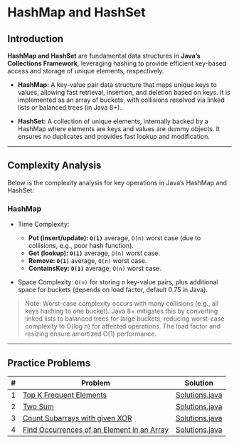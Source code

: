# HashMap and HashSet

## Introduction

**HashMap and HashSet** are fundamental data structures in **Java’s Collections Framework**, leveraging hashing to
provide
efficient key-based access and storage of unique elements, respectively.

- **HashMap:** A key-value pair data structure that maps unique keys to values, allowing fast retrieval, insertion, and
  deletion based on keys. It is implemented as an array of buckets, with collisions resolved via linked lists or
  balanced trees (in Java 8+).

- **HashSet:** A collection of unique elements, internally backed by a HashMap where elements are keys and values are
  dummy objects. It ensures no duplicates and provides fast lookup and modification.

---

## Complexity Analysis

Below is the complexity analysis for key operations in Java’s HashMap and HashSet:

### HashMap

- Time Complexity:
    - **Put (insert/update): `O(1)`**  average, `O(n)` worst case (due to collisions, e.g., poor hash function).
    - **Get (lookup): `O(1)`** average, `O(n)` worst case.
    - **Remove: `O(1)`** average, `O(n)` worst case.
    - **ContainsKey: `O(1)`** average, `O(n)` worst case.

- Space Complexity: `O(n)` for storing n key-value pairs, plus additional space for buckets (depends on load factor,
  default
  0.75 in Java).

> Note: Worst-case complexity occurs with many collisions (e.g., all keys hashing to one bucket). Java 8+ mitigates this
> by converting linked lists to balanced trees for large buckets, reducing worst-case complexity to O(log n) for
> affected
> operations. The load factor and resizing ensure amortized O(1) performance.

---

## Practice Problems

| # | Problem                                                                                                                 | Solution                           |
|---|-------------------------------------------------------------------------------------------------------------------------|------------------------------------|
| 1 | [Top K Frequent Elements](https://leetcode.com/problems/top-k-frequent-elements/)                                       | [Solutions.java](./Solutions.java) |
| 2 | [Two Sum](https://leetcode.com/problems/two-sum/)                                                                       | [Solutions.java](./Solutions.java) |
| 3 | [Count Subarrays with given XOR](https://www.geeksforgeeks.org/problems/count-subarray-with-given-xor/1)                | [Solutions.java](./Solutions.java) |
| 4 | [Find Occurrences of an Element in an Array](https://leetcode.com/problems/find-occurrences-of-an-element-in-an-array/) | [Solutions.java](./Solutions.java) |                               |
